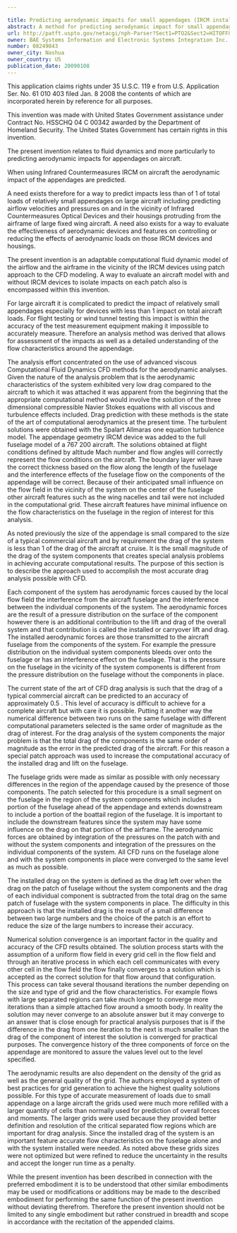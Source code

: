 ```yaml
---

title: Predicting aerodynamic impacts for small appendages (IRCM installation) on large fixed wing aircraft using computational fluid dynamics
abstract: A method for predicting aerodynamic impact for small appendages on aircraft, wherein the improvement comprises using an adaptable computational fluid dynamic model of airflow adjacent the appendage by isolating a patch surrounding the small appendage, measuring the load on the patch without the appendage in place and with the appendage in a place and subtracting the two for increasing computational accuracy of the load predictions for the small appendage to be able to measure the effect of the small appendage.
url: http://patft.uspto.gov/netacgi/nph-Parser?Sect1=PTO2&Sect2=HITOFF&p=1&u=%2Fnetahtml%2FPTO%2Fsearch-adv.htm&r=1&f=G&l=50&d=PALL&S1=08249843&OS=08249843&RS=08249843
owner: BAE Systems Information and Electronic Systems Integration Inc.
number: 08249843
owner_city: Nashua
owner_country: US
publication_date: 20090108
---
```

This application claims rights under 35 U.S.C. 119 e from U.S. Application Ser. No. 61 010 403 filed Jan. 8 2008 the contents of which are incorporated herein by reference for all purposes.

This invention was made with United States Government assistance under Contract No. HSSCHQ 04 C 00342 awarded by the Department of Homeland Security. The United States Government has certain rights in this invention.

The present invention relates to fluid dynamics and more particularly to predicting aerodynamic impacts for appendages on aircraft.

When using Infrared Countermeasures IRCM on aircraft the aerodynamic impact of the appendages are predicted.

A need exists therefore for a way to predict impacts less than of 1 of total loads of relatively small appendages on large aircraft including predicting airflow velocities and pressures on and in the vicinity of Infrared Countermeasures Optical Devices and their housings protruding from the airframe of large fixed wing aircraft. A need also exists for a way to evaluate the effectiveness of aerodynamic devices and features on controlling or reducing the effects of aerodynamic loads on those IRCM devices and housings.

The present invention is an adaptable computational fluid dynamic model of the airflow and the airframe in the vicinity of the IRCM devices using patch approach to the CFD modeling. A way to evaluate an aircraft model with and without IRCM devices to isolate impacts on each patch also is encompassed within this invention.

For large aircraft it is complicated to predict the impact of relatively small appendages especially for devices with less than 1 impact on total aircraft loads. For flight testing or wind tunnel testing this impact is within the accuracy of the test measurement equipment making it impossible to accurately measure. Therefore an analysis method was derived that allows for assessment of the impacts as well as a detailed understanding of the flow characteristics around the appendage.

The analysis effort concentrated on the use of advanced viscous Computational Fluid Dynamics CFD methods for the aerodynamic analyses. Given the nature of the analysis problem that is the aerodynamic characteristics of the system exhibited very low drag compared to the aircraft to which it was attached it was apparent from the beginning that the appropriate computational method would involve the solution of the three dimensional compressible Navier Stokes equations with all viscous and turbulence effects included. Drag prediction with these methods is the state of the art of computational aerodynamics at the present time. The turbulent solutions were obtained with the Spalart Allmaras one equation turbulence model. The appendage geometry IRCM device was added to the full fuselage model of a 767 200 aircraft. The solutions obtained at flight conditions defined by altitude Mach number and flow angles will correctly represent the flow conditions on the aircraft. The boundary layer will have the correct thickness based on the flow along the length of the fuselage and the interference effects of the fuselage flow on the components of the appendage will be correct. Because of their anticipated small influence on the flow field in the vicinity of the system on the center of the fuselage other aircraft features such as the wing nacelles and tail were not included in the computational grid. These aircraft features have minimal influence on the flow characteristics on the fuselage in the region of interest for this analysis.

As noted previously the size of the appendage is small compared to the size of a typical commercial aircraft and by requirement the drag of the system is less than 1 of the drag of the aircraft at cruise. It is the small magnitude of the drag of the system components that creates special analysis problems in achieving accurate computational results. The purpose of this section is to describe the approach used to accomplish the most accurate drag analysis possible with CFD.

Each component of the system has aerodynamic forces caused by the local flow field the interference from the aircraft fuselage and the interference between the individual components of the system. The aerodynamic forces are the result of a pressure distribution on the surface of the component however there is an additional contribution to the lift and drag of the overall system and that contribution is called the installed or carryover lift and drag. The installed aerodynamic forces are those transmitted to the aircraft fuselage from the components of the system. For example the pressure distribution on the individual system components bleeds over onto the fuselage or has an interference effect on the fuselage. That is the pressure on the fuselage in the vicinity of the system components is different from the pressure distribution on the fuselage without the components in place.

The current state of the art of CFD drag analysis is such that the drag of a typical commercial aircraft can be predicted to an accuracy of approximately 0.5 . This level of accuracy is difficult to achieve for a complete aircraft but with care it is possible. Putting it another way the numerical difference between two runs on the same fuselage with different computational parameters selected is the same order of magnitude as the drag of interest. For the drag analysis of the system components the major problem is that the total drag of the components is the same order of magnitude as the error in the predicted drag of the aircraft. For this reason a special patch approach was used to increase the computational accuracy of the installed drag and lift on the fuselage.

The fuselage grids were made as similar as possible with only necessary differences in the region of the appendage caused by the presence of those components. The patch selected for this procedure is a small segment on the fuselage in the region of the system components which includes a portion of the fuselage ahead of the appendage and extends downstream to include a portion of the boattail region of the fuselage. It is important to include the downstream features since the system may have some influence on the drag on that portion of the airframe. The aerodynamic forces are obtained by integration of the pressures on the patch with and without the system components and integration of the pressures on the individual components of the system. All CFD runs on the fuselage alone and with the system components in place were converged to the same level as much as possible.

The installed drag on the system is defined as the drag left over when the drag on the patch of fuselage without the system components and the drag of each individual component is subtracted from the total drag on the same patch of fuselage with the system components in place. The difficulty in this approach is that the installed drag is the result of a small difference between two large numbers and the choice of the patch is an effort to reduce the size of the large numbers to increase their accuracy.

Numerical solution convergence is an important factor in the quality and accuracy of the CFD results obtained. The solution process starts with the assumption of a uniform flow field in every grid cell in the flow field and through an iterative process in which each cell communicates with every other cell in the flow field the flow finally converges to a solution which is accepted as the correct solution for that flow around that configuration. This process can take several thousand iterations the number depending on the size and type of grid and the flow characteristics. For example flows with large separated regions can take much longer to converge more iterations than a simple attached flow around a smooth body. In reality the solution may never converge to an absolute answer but it may converge to an answer that is close enough for practical analysis purposes that is if the difference in the drag from one iteration to the next is much smaller than the drag of the component of interest the solution is converged for practical purposes. The convergence history of the three components of force on the appendage are monitored to assure the values level out to the level specified.

The aerodynamic results are also dependent on the density of the grid as well as the general quality of the grid. The authors employed a system of best practices for grid generation to achieve the highest quality solutions possible. For this type of accurate measurement of loads due to small appendage on a large aircraft the grids used were much more refilled with a larger quantity of cells than normally used for prediction of overall forces and moments. The larger grids were used because they provided better definition and resolution of the critical separated flow regions which are important for drag analysis. Since the installed drag of the system is an important feature accurate flow characteristics on the fuselage alone and with the system installed were needed. As noted above these grids sizes were not optimized but were refined to reduce the uncertainty in the results and accept the longer run time as a penalty.

While the present invention has been described in connection with the preferred embodiment it is to be understood that other similar embodiments may be used or modifications or additions may be made to the described embodiment for performing the same function of the present invention without deviating therefrom. Therefore the present invention should not be limited to any single embodiment but rather construed in breadth and scope in accordance with the recitation of the appended claims.

